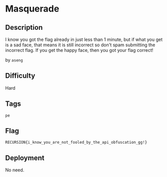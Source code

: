 # Masquerade

## Description

I know you got the flag already in just less than 1 minute, but if what you get is a sad face, that means it is still incorrect so don't spam submitting the incorrect flag. If you get the happy face, then you got your flag correct!

by `aseng`

## Difficulty

Hard

## Tags

`pe`

## Flag

`RECURSION{i_know_you_are_not_fooled_by_the_api_obfuscation_gg!}`

## Deployment

No need.
